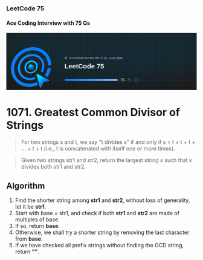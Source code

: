 ### LeetCode 75 
#### Ace Coding Interview with 75 Qs

![Alt text](img/Leetcode.png)


# 1071. Greatest Common Divisor of Strings
>For two strings s and t, we say "t divides s" if and only if s = t + t + t + ... + t + t (i.e., t is concatenated with itself one or more times).

>Given two strings str1 and str2, return the largest string x such that x divides both str1 and str2.
## Algorithm
 1. Find the shorter string among **str1** and **str2**, without loss of generality, let it be **str1**.
 2. Start with base = str1, and check if both **str1** and **str2** are made of multiples of base.
 3. If so, return **base**.
 4. Otherwise, we shall try a shorter string by removing the last character from **base**.
 5. If we have checked all prefix strings without finding the GCD string, return **""**.